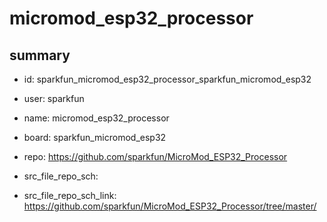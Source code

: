 # micromod_esp32_processor
 
## summary 
* id: sparkfun_micromod_esp32_processor_sparkfun_micromod_esp32
* user: sparkfun
* name: micromod_esp32_processor
* board: sparkfun_micromod_esp32
* repo: https://github.com/sparkfun/MicroMod_ESP32_Processor



* src_file_repo_sch: 
* src_file_repo_sch_link: https://github.com/sparkfun/MicroMod_ESP32_Processor/tree/master/






